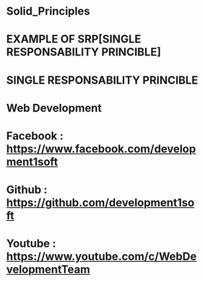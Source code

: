 # Solid_Principles
# EXAMPLE OF SRP[SINGLE RESPONSABILITY PRINCIBLE]
# SINGLE RESPONSABILITY PRINCIBLE
# Web Development
# Facebook : https://www.facebook.com/development1soft
# Github : https://github.com/development1soft
# Youtube : https://www.youtube.com/c/WebDevelopmentTeam
